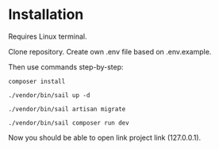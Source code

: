 # Installation

Requires Linux terminal.

Clone repository. Create own .env file based on .env.example.

Then use commands step-by-step:
```
composer install
```
```
./vendor/bin/sail up -d
```
```
./vendor/bin/sail artisan migrate
```
```
./vendor/bin/sail composer run dev
```
Now you should be able to open link project link (127.0.0.1).